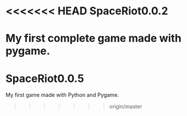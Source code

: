 <<<<<<< HEAD
SpaceRiot0.0.2
==============

My first complete game made with pygame.
=======
# SpaceRiot0.0.5
My first game made with Python and Pygame.
>>>>>>> origin/master
